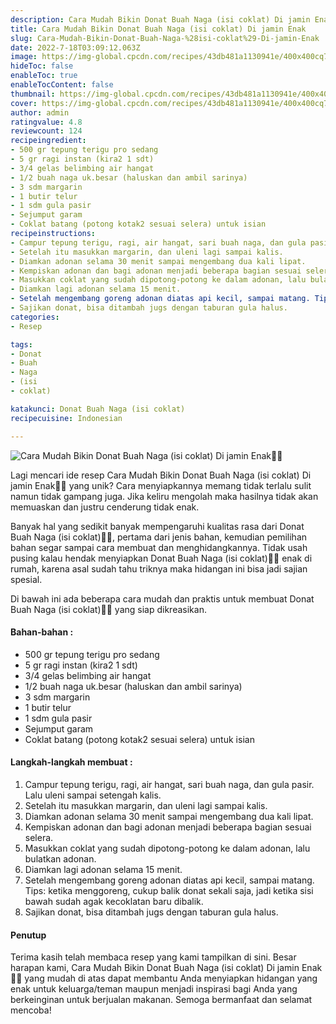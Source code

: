 ```yaml
---
description: Cara Mudah Bikin Donat Buah Naga (isi coklat) Di jamin Enak"
title: Cara Mudah Bikin Donat Buah Naga (isi coklat) Di jamin Enak
slug: Cara-Mudah-Bikin-Donat-Buah-Naga-%28isi-coklat%29-Di-jamin-Enak
date: 2022-7-18T03:09:12.063Z
image: https://img-global.cpcdn.com/recipes/43db481a1130941e/400x400cq70/photo.jpg
hideToc: false
enableToc: true
enableTocContent: false
thumbnail: https://img-global.cpcdn.com/recipes/43db481a1130941e/400x400cq70/photo.jpg
cover: https://img-global.cpcdn.com/recipes/43db481a1130941e/400x400cq70/photo.jpg
author: admin
ratingvalue: 4.8
reviewcount: 124
recipeingredient:
- 500 gr tepung terigu pro sedang
- 5 gr ragi instan (kira2 1 sdt)
- 3/4 gelas belimbing air hangat
- 1/2 buah naga uk.besar (haluskan dan ambil sarinya)
- 3 sdm margarin
- 1 butir telur
- 1 sdm gula pasir
- Sejumput garam
- Coklat batang (potong kotak2 sesuai selera) untuk isian
recipeinstructions:
- Campur tepung terigu, ragi, air hangat, sari buah naga, dan gula pasir. Lalu uleni sampai setengah kalis.
- Setelah itu masukkan margarin, dan uleni lagi sampai kalis.
- Diamkan adonan selama 30 menit sampai mengembang dua kali lipat.
- Kempiskan adonan dan bagi adonan menjadi beberapa bagian sesuai selera.
- Masukkan coklat yang sudah dipotong-potong ke dalam adonan, lalu bulatkan adonan.
- Diamkan lagi adonan selama 15 menit.
- Setelah mengembang goreng adonan diatas api kecil, sampai matang. Tips: ketika menggoreng, cukup balik donat sekali saja, jadi ketika sisi bawah sudah agak kecoklatan baru dibalik.
- Sajikan donat, bisa ditambah jugs dengan taburan gula halus.
categories:
- Resep

tags:
- Donat
- Buah
- Naga
- (isi
- coklat)

katakunci: Donat Buah Naga (isi coklat)
recipecuisine: Indonesian

---
```


![Cara Mudah Bikin Donat Buah Naga (isi coklat) Di jamin Enak👩‍🍳](https://img-global.cpcdn.com/recipes/43db481a1130941e/400x400cq70/photo.jpg)

Lagi mencari ide resep Cara Mudah Bikin Donat Buah Naga (isi coklat) Di jamin Enak👩‍🍳 yang unik? Cara menyiapkannya memang tidak terlalu sulit namun tidak gampang juga. Jika keliru mengolah maka hasilnya tidak akan memuaskan dan justru cenderung tidak enak.

Banyak hal yang sedikit banyak mempengaruhi kualitas rasa dari Donat Buah Naga (isi coklat)👩‍🍳, pertama dari jenis bahan, kemudian pemilihan bahan segar sampai cara membuat dan menghidangkannya. Tidak usah pusing kalau hendak menyiapkan Donat Buah Naga (isi coklat)👩‍🍳 enak di rumah, karena asal sudah tahu triknya maka hidangan ini bisa jadi sajian spesial.

Di bawah ini ada beberapa cara mudah dan praktis untuk membuat Donat Buah Naga (isi coklat)👩‍🍳 yang siap dikreasikan.

<!--inarticleads1-->

#### Bahan-bahan :

- 500 gr tepung terigu pro sedang
- 5 gr ragi instan (kira2 1 sdt)
- 3/4 gelas belimbing air hangat
- 1/2 buah naga uk.besar (haluskan dan ambil sarinya)
- 3 sdm margarin
- 1 butir telur
- 1 sdm gula pasir
- Sejumput garam
- Coklat batang (potong kotak2 sesuai selera) untuk isian

<!--inarticleads2-->

#### Langkah-langkah membuat :

1. Campur tepung terigu, ragi, air hangat, sari buah naga, dan gula pasir. Lalu uleni sampai setengah kalis.
1. Setelah itu masukkan margarin, dan uleni lagi sampai kalis.
1. Diamkan adonan selama 30 menit sampai mengembang dua kali lipat.
1. Kempiskan adonan dan bagi adonan menjadi beberapa bagian sesuai selera.
1. Masukkan coklat yang sudah dipotong-potong ke dalam adonan, lalu bulatkan adonan.
1. Diamkan lagi adonan selama 15 menit.
1. Setelah mengembang goreng adonan diatas api kecil, sampai matang. Tips: ketika menggoreng, cukup balik donat sekali saja, jadi ketika sisi bawah sudah agak kecoklatan baru dibalik.
1. Sajikan donat, bisa ditambah jugs dengan taburan gula halus.

#### Penutup

Terima kasih telah membaca resep yang kami tampilkan di sini. Besar harapan kami, Cara Mudah Bikin Donat Buah Naga (isi coklat) Di jamin Enak👩‍🍳 yang mudah di atas dapat membantu Anda menyiapkan hidangan yang enak untuk keluarga/teman maupun menjadi inspirasi bagi Anda yang berkeinginan untuk berjualan makanan. Semoga bermanfaat dan selamat mencoba!